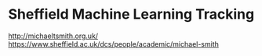 # Sheffield Machine Learning Tracking

http://michaeltsmith.org.uk/
https://www.sheffield.ac.uk/dcs/people/academic/michael-smith
